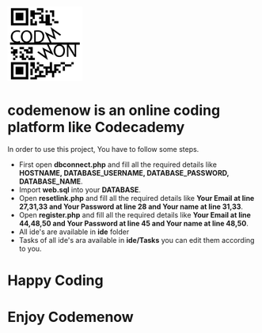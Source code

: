 <img src="https://github.com/Chhekur/codemenow/blob/master/assets/logo.png" width="30%">

# codemenow is an online coding platform like Codecademy

In order to use this project, You have to follow some steps.
<ul>
  <li>
    First open <b>dbconnect.php</b> and fill all the required details like <b>HOSTNAME, DATABASE_USERNAME, DATABASE_PASSWORD, DATABASE_NAME</b>.
  </li>
  <li>
    Import <b>web.sql</b> into your <b>DATABASE</b>.
  </li>
  <li>
    Open <b>resetlink.php</b> and fill all the required details like <b>Your Email at line 27,31,33 and Your Password at line 28 and Your name at line 31,33</b>.
  </li>
  <li>
    Open <b>register.php</b> and fill all the required details like <b>Your Email at line 44,48,50 and Your Password at line 45 and Your name at line 48,50</b>.
  </li>
  <li>
    All ide's are available in <b>ide</b> folder
  </li>
  <li>
    Tasks of all ide's ara available in <b>ide/Tasks</b> you can edit them according to you.
  </li>
</ul>

# Happy Coding
# Enjoy Codemenow
